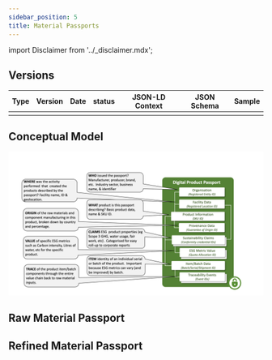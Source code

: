 ```yaml
---
sidebar_position: 5
title: Material Passports
---
```


import Disclaimer from '../\_disclaimer.mdx';

<Disclaimer />

## Versions

| Type | Version | Date | status | JSON-LD Context | JSON Schema | Sample |
| --- | ---- | ------ | --- | --- | ---| ---|
|   |   |   |  |   |  |  |

## Conceptual Model

![Conceptual DPP Model](DigitalProductPassport.png)

## Raw Material Passport


## Refined Material Passport




